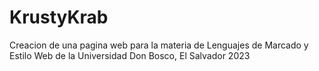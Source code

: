 # KrustyKrab
Creacion de una pagina web para la materia de Lenguajes de Marcado y Estilo Web de la Universidad Don Bosco, El Salvador 2023

